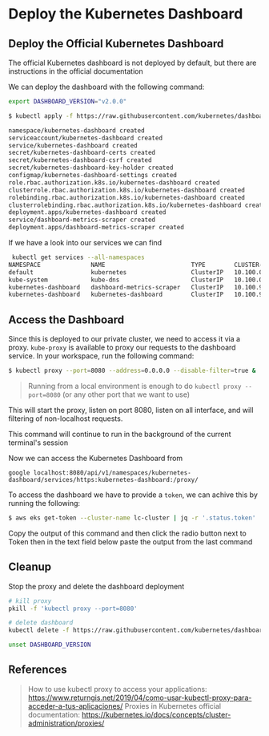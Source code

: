 # Deploy the Kubernetes Dashboard 

## Deploy the Official Kubernetes Dashboard

The official Kubernetes dashboard is not deployed by default, but there are instructions in the official documentation

We can deploy the dashboard with the following command:

```bash
export DASHBOARD_VERSION="v2.0.0"

$ kubectl apply -f https://raw.githubusercontent.com/kubernetes/dashboard/${DASHBOARD_VERSION}/aio/deploy/recommended.yaml

namespace/kubernetes-dashboard created
serviceaccount/kubernetes-dashboard created
service/kubernetes-dashboard created
secret/kubernetes-dashboard-certs created
secret/kubernetes-dashboard-csrf created
secret/kubernetes-dashboard-key-holder created
configmap/kubernetes-dashboard-settings created
role.rbac.authorization.k8s.io/kubernetes-dashboard created
clusterrole.rbac.authorization.k8s.io/kubernetes-dashboard created
rolebinding.rbac.authorization.k8s.io/kubernetes-dashboard created
clusterrolebinding.rbac.authorization.k8s.io/kubernetes-dashboard created
deployment.apps/kubernetes-dashboard created
service/dashboard-metrics-scraper created
deployment.apps/dashboard-metrics-scraper created
```

If we have a look into our services we can find

```bash
 kubectl get services --all-namespaces
NAMESPACE              NAME                        TYPE        CLUSTER-IP     EXTERNAL-IP   PORT(S)         AGE
default                kubernetes                  ClusterIP   10.100.0.1     <none>        443/TCP         3h15m
kube-system            kube-dns                    ClusterIP   10.100.0.10    <none>        53/UDP,53/TCP   3h15m
kubernetes-dashboard   dashboard-metrics-scraper   ClusterIP   10.100.90.15   <none>        8000/TCP        75s
kubernetes-dashboard   kubernetes-dashboard        ClusterIP   10.100.9.10    <none>        443/TCP         76s
```

## Access the Dashboard

Since this is deployed to our private cluster, we need to access it via a proxy. `kube-proxy` is available to proxy our requests to the dashboard service. In your workspace, run the following command:

```bash
$ kubectl proxy --port=8080 --address=0.0.0.0 --disable-filter=true &
```

> Running from a local environment is enough to do `kubectl proxy --port=8080` (or any other port that we want to use)

This will start the proxy, listen on port 8080, listen on all interface, and will filtering of non-localhost requests.

This command will continue to run in the background of the current terminal's session

Now we can access the Kubernetes Dashboard from

```
google localhost:8080/api/v1/namespaces/kubernetes-dashboard/services/https:kubernetes-dashboard:/proxy/
```

To access the dashboard we have to provide a `token`, we can achive this by running the following:

```bash
$ aws eks get-token --cluster-name lc-cluster | jq -r '.status.token'
```

Copy the output of this command and then click the radio button next to Token then in the text field below paste the output from the last command

## Cleanup

Stop the proxy and delete the dashboard deployment

```bash
# kill proxy
pkill -f 'kubectl proxy --port=8080'

# delete dashboard
kubectl delete -f https://raw.githubusercontent.com/kubernetes/dashboard/${DASHBOARD_VERSION}/aio/deploy/recommended.yaml

unset DASHBOARD_VERSION
```

## References

> How to use kubectl proxy to access your applications:  https://www.returngis.net/2019/04/como-usar-kubectl-proxy-para-acceder-a-tus-aplicaciones/
> Proxies in Kubernetes official documentation: https://kubernetes.io/docs/concepts/cluster-administration/proxies/